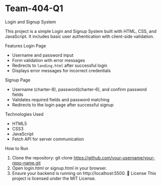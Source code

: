 # Team-404-Q1
Login and Signup System

This project is a simple Login and Signup System built with HTML, CSS, and JavaScript. It includes basic user authentication with client-side validation.

 Features
Login Page
  - Username and password input
  - Form validation with error messages
  - Redirects to `landing.html` after successful login
  - Displays error messages for incorrect credentials

Signup Page
  - Username (charter-8), password(charter-6), and confirm password fields
  - Validates required fields and password matching
  - Redirects to the login page after successful signup

Technologies Used
- HTML5
- CSS3
- JavaScript 
- Fetch API for server communication


How to Run
1. Clone the repository:
   git clone https://github.com/your-username/your-repo-name.git
2.	Open login.html or signup.html in your browser.
3.	Ensure your backend is running on http://localhost:5500.
📜 License
This project is licensed under the MIT License.

